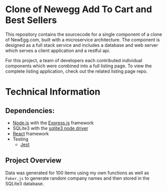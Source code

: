 # Clone of Newegg Add To Cart and Best Sellers

This repository contains the sourcecode for a single component of a clone of NewEgg.com, built with a microservice architecture. The component is designed as a full stack service and includes a database and web server which serves a client application and a restful api. 

For this project, a team of developers each contributed individual components which were combined into a full listing page. To view the complete listing application, check out the related listing page repo.

# Technical Information

## Dependencies:
- [Node.js](https://github.com/nodejs/node) with the [Express.js](https://github.com/expressjs/express) framework
- SQLite3 with the [sqlite3 node driver](https://www.npmjs.com/package/sqlite3)
- [React](https://github.com/facebook/react) framework
- Testing
  - [Jest](https://github.com/facebook/jest)

## Project Overview

Data was generated for 100 items using my own functions as well as ```Faker.js``` to generate random company names and then stored in the SQLite3 database.

